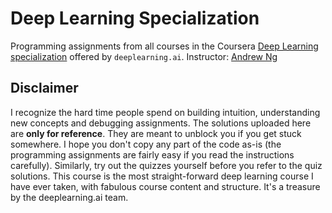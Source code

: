 # Deep Learning Specialization

Programming assignments from all courses in the Coursera [Deep Learning specialization](https://www.coursera.org/specializations/deep-learning) offered by `deeplearning.ai`.
Instructor: [Andrew Ng](http://www.andrewng.org/)

## Disclaimer

I recognize the hard time people spend on building intuition, understanding new concepts and debugging assignments. The solutions uploaded here are **only for reference**. They are meant to unblock you if you get stuck somewhere. I hope you don't copy any part of the code as-is (the programming assignments are fairly easy if you read the instructions carefully). Similarly, try out the quizzes yourself before you refer to the quiz solutions. This course is the most straight-forward deep learning course I have ever taken, with fabulous course content and structure. It's a treasure by the deeplearning.ai team.
